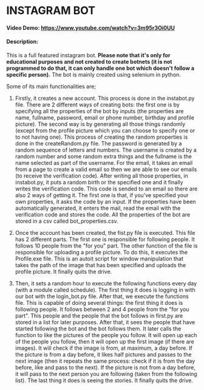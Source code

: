 # INSTAGRAM BOT
#### Video Demo:  <https://www.youtube.com/watch?v=3m95r3Oi0UU>
#### Description:

This is a full featured instagram bot. **Please note that it's only for educational purposes and not created to create botnets (it is not programmed to do that, it can only handle one bot which doesn't follow a specific person).**
The bot is mainly created using selenium in python.

Some of its main functionalities are;
1. Firstly, it creates a new account. This process is done in the instabot.py file. There are 2 different ways of creating bots: the first  one is by specifying  all the properties of the bot by inputs (the properties are name, fullname, password, email or phone number, birthday and profile picture). The second way is by generating all those things randomly (except from the profile picture which you can choose to specify one or to not having one). This process of creating the random properties is done in the createRandom.py file. The password is generated by a random sequence of letters and numbers. The username is created by a random number and some random extra things and the fullname is the name selected as part of the username. For the email, it takes an email from a page to create a valid email so then we are able to see our  emails (to receive the verification code). After writing all those properties, in instabot.py, it puts a random birth or the specified one and it finally writes the verification code. This code is sended to an email so there are also 2 ways of getting it. The first one is that, if you've specified your own properties, it asks the code by an input. If the properties have been automatically  generated, it enters the mail, read the email with the verification code and stores the code. All the properties of the bot are stored in a csv called bot_properties.csv.


2. Once the account has been created, the fist.py file is executed. This file has 2 different parts. The first one is responsible for following people. It follows 10 people from the "for you" part. The other function  of the file is responsible  for uploading a profile picture. To do this, it executes  the Profile.exe file. This is an autoit  script for window manipulation that takes the path of the image that has been specified and uploads the profile picture. It finally quits the drive. 


3. Then, it sets a random hour to execute the following functions every day (with a module called schedule).  The first thing it does is logging in with our bot with the login_bot.py file. After that, we execute the functions file. This is capable of doing several things: the first thing it does is following people. It follows between 2 and 4 people from the "for you part". This people and the people that the bot follows in first.py are stored in a list for later purposes. After that, it sees the people that have started following the bot and the bot follows them. It later calls the function to like the pictures of the people you follow. It will open up each of the people you follow, then it will open up the first  image (if there are images). It will check if the image is from, at maximum, a day before. If the picture is from a day before, it likes half pictures and passes to the next image (then it repeats the same process: check if it is from the day before, like and pass to the next). If the picture is not from a day before, it will pass to the next person you are following (taken from the following list). The last thing it does is seeing the stories. It finally quits the drive.
